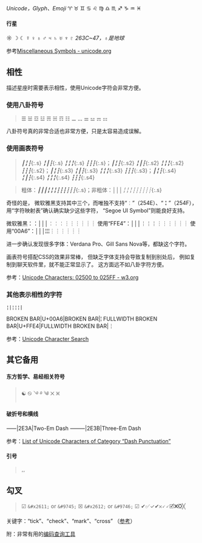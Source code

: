 *Unicode，Glyph、Emoji*
♈ ♉ ♊ ♋ ♌ ♍ ♎ ♏ ♐ ♑ ♒ ♓

#### 行星
☼ ☽ ☾ ☿ ♀ ♁ ♂ ♃ ♄ ♅ ♆ ♇
*263C~47，♁是地球*

参考[Miscellaneous Symbols - unicode.org](https://unicode.org/charts/nameslist/n_2600.html)

## 相性
描述星座时需要表示相性，使用Unicode字符会非常方便。

### 使用八卦符号
>☰ ☱ ☲ ☳ ☴ ☵ ☶ ☷
⚊ ⚋ ⚌ ⚍ ⚎ ⚏

八卦符号真的非常合适也非常方便，只是太容易造成误解。

### 使用画表符号
>*┃╏┇*{:.s} *╏┃┇*{:.s} *╏╏╏*{:.s} *┇┇┇*{:.s}；<!--
-->*┃╏┇*{:.s2} *╏┃┇*{:.s2} *╏╏╏*{:.s2} *┇┇┇*{:.s2}；<!--
-->*┃╏┇*{:.s3} *╏┃┇*{:.s3} *╏╏╏*{:.s3} *┇┇┇*{:.s3}；<!--
-->*┃╏┇*{:.s4} *╏┃┇*{:.s4} *╏╏╏*{:.s4} *┇┇┇*{:.s4}
<style>
.s{
    font-family: Segoe UI Symbol;
    letter-spacing: -.3em;
}
.s2{
    font-family: Segoe UI Symbol;
    letter-spacing: -.2em;
    transform: rotate(90deg);
}
.s3{
    font-family: Segoe UI Symbol;
    letter-spacing: -.2em;
    transform: scale(.9,1) rotate(90deg);
    display: inline-block;
    width: 1em;
}
.s4{
	font-family: Segoe UI Symbol;
    letter-spacing: -.3em;
    transform: scale(1,1.5) rotate(90deg);
    margin-left: 0.5em;
    vertical-align: text-bottom;
}
</style>

>粗体：*┃┃┃╏╏╏┇┇┇┋┋┋*{:.s}；非粗体：*│││╎╎╎┆┆┆┊┊┊*{:.s}

奇怪的是，
微软雅黑支持其中三个，而唯独不支持“╎”（254E）、“╏”（254F），
用“字符映射表”确认确实缺少这些字符，
“Segoe UI Symbol”则能良好支持。

微软雅黑：：│││╎╎╎┆┆┆┊┊┊
使用“FFE4”：│││￤￤￤┆┆┆┊┊┊
使用“00A6”：│││¦¦¦┆┆┆┊┊┊

进一步确认发现很多字体：Verdana Pro、Gill Sans Nova等，都缺这个字符。

画表符号搭配CSS的效果非常棒，
但缺乏字体支持会导致复制到别处后，
例如复制到聊天软件里，就不能正常显示了。
这方面远不如八卦字符方便。

参考：[Unicode Characters: 02500 to 025FF - w3.org](https://www.w3.org/TR/xml-entity-names/025.html)

### 其他表示相性的字符
```
¦|¦¦¦|
```
BROKEN BAR|U+00A6|BROKEN BAR|¦
FULLWIDTH BROKEN BAR|U+FFE4|FULLWIDTH BROKEN BAR|￤

参考：[Unicode Character Search](https://www.fileformat.info/info/unicode/char/search.htm?q=¦)

## 其它备用
#### 东方哲学、易经相关符号
>☯ ࿊ ࿓ ࿔ ༄ ྾ ྿
#### 破折号和横线

⸺|2E3A|Two-Em Dash
⸻|2E3B|Three-Em Dash

参考：[List of Unicode Characters of Category “Dash Punctuation”](https://www.compart.com/en/unicode/category/Pd)

#### 引号
>،،
## 勾叉
>☑ `&#x2611;` or `&#9745;`
☒ `&#x2612;` or `&#9746;`
☑ ✔✅✓✔𐄂🗸🗸🗹❌❎╳

关键字：“tick”、“check”、“mark”、“cross”
（[参考](https://meta.stackexchange.com/questions/314520/markdown-for-ticks-and-crosses)）

附：非常有用的[编码查询工具](https://r12a.github.io/app-conversion/)
